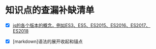 # 知识点的查漏补缺清单

- [x] [js的各个版本的概念，例如ES3、ES5、ES2015、ES2016、ES2017、ES2018](https://github.com/gitbu/frontEnd/blob/master/js/%E5%8F%91%E5%B1%95/js%E5%90%8D%E5%AD%97%E7%9A%84%E5%9B%B0%E6%83%91.md)
- [x] [markdown]语法的展开收起和锚点

